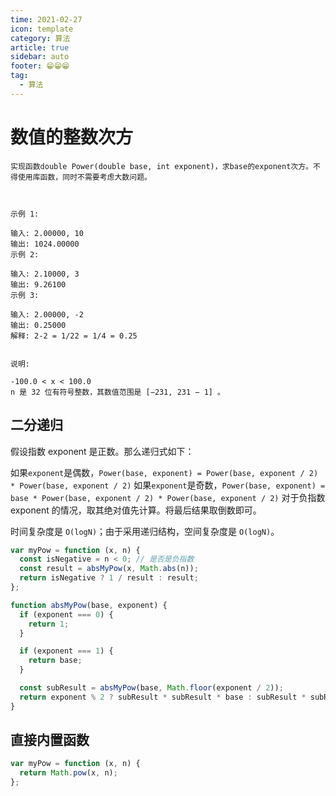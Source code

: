 ```yaml
---
time: 2021-02-27
icon: template
category: 算法
article: true
sidebar: auto
footer: 😁😁😁
tag:
  - 算法
---
```


# 数值的整数次方

```
实现函数double Power(double base, int exponent)，求base的exponent次方。不得使用库函数，同时不需要考虑大数问题。

 

示例 1:

输入: 2.00000, 10
输出: 1024.00000
示例 2:

输入: 2.10000, 3
输出: 9.26100
示例 3:

输入: 2.00000, -2
输出: 0.25000
解释: 2-2 = 1/22 = 1/4 = 0.25
 

说明:

-100.0 < x < 100.0
n 是 32 位有符号整数，其数值范围是 [−231, 231 − 1] 。
```

## 二分递归

假设指数 exponent 是正数。那么递归式如下：

如果`exponent`是偶数，`Power(base, exponent) = Power(base, exponent / 2) * Power(base, exponent / 2)`
如果`exponent`是奇数，`Power(base, exponent) = base * Power(base, exponent / 2) * Power(base, exponent / 2)`
对于负指数 exponent 的情况，取其绝对值先计算。将最后结果取倒数即可。

时间复杂度是 `O(logN)`；由于采用递归结构，空间复杂度是 `O(logN)`。

```js
var myPow = function (x, n) {
  const isNegative = n < 0; // 是否是负指数
  const result = absMyPow(x, Math.abs(n));
  return isNegative ? 1 / result : result;
};

function absMyPow(base, exponent) {
  if (exponent === 0) {
    return 1;
  }

  if (exponent === 1) {
    return base;
  }

  const subResult = absMyPow(base, Math.floor(exponent / 2));
  return exponent % 2 ? subResult * subResult * base : subResult * subResult;
}
```

## 直接内置函数

```js
var myPow = function (x, n) {
  return Math.pow(x, n);
};
```
